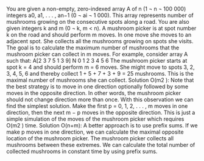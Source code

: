 ﻿You are given a non-empty, zero-indexed array A of n (1 ¬ n ¬ 100 000) integers
a0, a1, . . . , an−1 (0 ¬ ai ¬ 1 000). This array represents number of mushrooms growing on the
consecutive spots along a road. You are also given integers k and m (0 ¬ k, m < n).
A mushroom picker is at spot number k on the road and should perform m moves. In
one move she moves to an adjacent spot. She collects all the mushrooms growing on spots
she visits. The goal is to calculate the maximum number of mushrooms that the mushroom
picker can collect in m moves.
For example, consider array A such that:
A[2 3 7 5 1 3 9]
N 0 1 2 3 4 5 6
The mushroom picker starts at spot k = 4 and should perform m = 6 moves. She might
move to spots 3, 2, 3, 4, 5, 6 and thereby collect 1 + 5 + 7 + 3 + 9 = 25 mushrooms. This is the
maximal number of mushrooms she can collect.
Solution O(m2
): Note that the best strategy is to move in one direction optionally followed
by some moves in the opposite direction. In other words, the mushroom picker should not
change direction more than once. With this observation we can find the simplest solution.
Make the first p = 0, 1, 2, . . . , m moves in one direction, then the next m − p moves in the
opposite direction. This is just a simple simulation of the moves of the mushroom picker
which requires O(m2
) time.
Solution O(n+m): A better approach is to use prefix sums. If we make p moves in one direction,
we can calculate the maximal opposite location of the mushroom picker. The mushroom
picker collects all mushrooms between these extremes. We can calculate the total number of
collected mushrooms in constant time by using prefix sums.